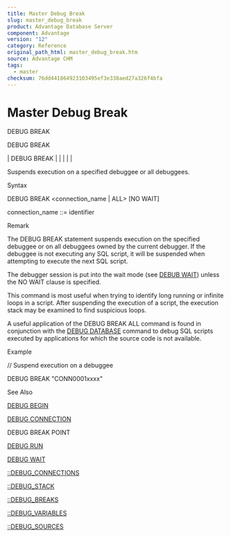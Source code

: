 ```yaml
---
title: Master Debug Break
slug: master_debug_break
product: Advantage Database Server
component: Advantage
version: "12"
category: Reference
original_path_html: master_debug_break.htm
source: Advantage CHM
tags:
  - master
checksum: 76dd441864923103495ef3e338aed27a326f4bfa
---
```


# Master Debug Break

DEBUG BREAK

DEBUG BREAK

| DEBUG BREAK |  |  |  |  |

Suspends execution on a specified debuggee or all debuggees.

Syntax

DEBUG BREAK <connection\_name | ALL> [NO WAIT]

connection\_name ::= identifier

Remark

The DEBUG BREAK statement suspends execution on the specified debuggee or on all debuggees owned by the current debugger. If the debuggee is not executing any SQL script, it will be suspended when attempting to execute the next SQL script.

The debugger session is put into the wait mode (see [DEBUB WAIT](master_debug_wait.md)) unless the NO WAIT clause is specified.

This command is most useful when trying to identify long running or infinite loops in a script. After suspending the execution of a script, the execution stack may be examined to find suspicious loops.

A useful application of the DEBUG BREAK ALL command is found in conjunction with the [DEBUG DATABASE](master_debug_database.md) command to debug SQL scripts executed by applications for which the source code is not available.

Example

// Suspend execution on a debuggee

DEBUG BREAK "CONN0001xxxx"

See Also

[DEBUG BEGIN](master_debug_begin.md)

[DEBUG CONNECTION](master_debug_connection.md)

DEBUG BREAK POINT

[DEBUG RUN](master_debug_run.md)

[DEBUG WAIT](master_debug_wait.md)

[::DEBUG\_CONNECTIONS](master__debug_connections.md)

[::DEBUG\_STACK](master__debug_stack.md)

[::DEBUG\_BREAKS](master__debug_breaks.md)

[::DEBUG\_VARIABLES](master__debug_variables.md)

[::DEBUG\_SOURCES](master__debug_sources.md)

